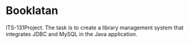 # Booklatan
ITS-131Project. The task is to create a library management system that integrates JDBC and MySQL in the Java application.
